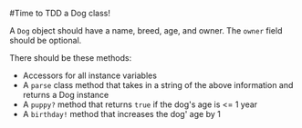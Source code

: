 #Time to TDD a Dog class!

A `Dog` object should have a name, breed, age, and owner. The `owner` field should be optional.

There should be these methods:

- Accessors for all instance variables
- A `parse` class method that takes in a string of the above information and returns a Dog instance
- A `puppy?` method that returns `true` if the dog's age is <= 1 year
- A `birthday!` method that increases the dog' age by 1
